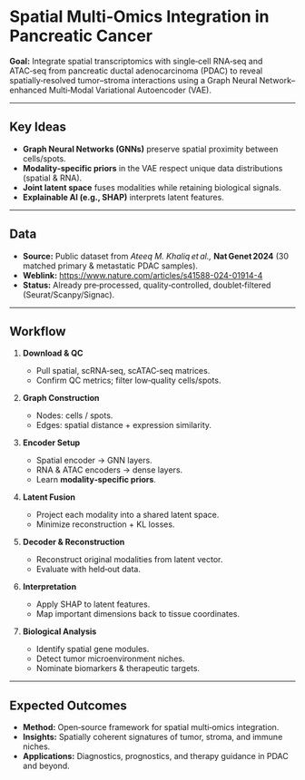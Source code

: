 # Spatial Multi‑Omics Integration in Pancreatic Cancer

**Goal:** Integrate spatial transcriptomics with single‑cell RNA‑seq and ATAC‑seq from pancreatic ductal adenocarcinoma (PDAC) to reveal spatially‑resolved tumor–stroma interactions using a Graph Neural Network–enhanced Multi‑Modal Variational Autoencoder (VAE).

---

## Key Ideas
- **Graph Neural Networks (GNNs)** preserve spatial proximity between cells/spots.
- **Modality‑specific priors** in the VAE respect unique data distributions (spatial & RNA).
- **Joint latent space** fuses modalities while retaining biological signals.
- **Explainable AI (e.g., SHAP)** interprets latent features.

---

## Data
- **Source:** Public dataset from *Ateeq M. Khaliq et al.,* **Nat Genet 2024** (30 matched primary & metastatic PDAC samples).
- **Weblink:** https://www.nature.com/articles/s41588-024-01914-4  
- **Status:** Already pre‑processed, quality‑controlled, doublet‑filtered (Seurat/Scanpy/Signac).

---

## Workflow

1. **Download & QC**  
   - Pull spatial, scRNA‑seq, scATAC‑seq matrices.  
   - Confirm QC metrics; filter low‑quality cells/spots.

2. **Graph Construction**  
   - Nodes: cells / spots.  
   - Edges: spatial distance + expression similarity.

3. **Encoder Setup**  
   - Spatial encoder → GNN layers.  
   - RNA & ATAC encoders → dense layers.  
   - Learn **modality‑specific priors**.

4. **Latent Fusion**  
   - Project each modality into a shared latent space.  
   - Minimize reconstruction + KL losses.

5. **Decoder & Reconstruction**  
   - Reconstruct original modalities from latent vector.  
   - Evaluate with held‑out data.

6. **Interpretation**  
   - Apply SHAP to latent features.  
   - Map important dimensions back to tissue coordinates.

7. **Biological Analysis**  
   - Identify spatial gene modules.  
   - Detect tumor microenvironment niches.  
   - Nominate biomarkers & therapeutic targets.

---

## Expected Outcomes
- **Method:** Open‑source framework for spatial multi‑omics integration.  
- **Insights:** Spatially coherent signatures of tumor, stroma, and immune niches.  
- **Applications:** Diagnostics, prognostics, and therapy guidance in PDAC and beyond.
